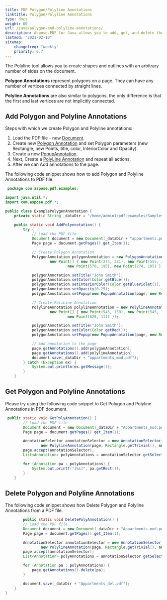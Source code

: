 ```yaml
---
title: PDF Polygon/Polyline Annotations
linktitle: Polygon/Polyline Annotations
type: docs
weight: 60
url: /java/polygon-and-polyline-annotations/
description: Aspose.PDF for Java allows you to add, get, and delete the polygon and polyline annotations from your PDF document.
lastmod: "2021-02-10"
sitemap:
    changefreq: "weekly"
    priority: 0.7
---
```


The Polyline tool allows you to create shapes and outlines with an arbitrary number of sides on the document.

**Polygon Annotations** represent polygons on a page. They can have any number of vertices connected by straight lines.

**Polyline Annotations** are also similar to polygons, the only difference is that the first and last vertices are not implicitly connected.

## Add Polygon and Polyline Annotations 

Steps with which we create Polygon and Polyline annotations:

1. Load the PDF file - new [Document](https://apireference.aspose.com/pdf/java/com.aspose.pdf/Document).
1. Create new [Polygon Annotation](https://apireference.aspose.com/pdf/java/com.aspose.pdf/PolygonAnnotation) and set Polygon parameters (new Rectangle, new Points, title, color, InteriorColor and Opacity).
1. Create a new [PopupAnnotation](https://apireference.aspose.com/pdf/java/com.aspose.pdf.class-use/PopupAnnotation). 
1. Next, Create a [PolyLine Annotation](https://apireference.aspose.com/pdf/java/com.aspose.pdf.class-use/PolylineAnnotation) and repeat all actions.
1. After we can Add annotations to the page.

The following code snippet shows how to add Polygon and Polyline Annotations to PDF file:

```java
 package com.aspose.pdf.examples;

import java.util.*;
import com.aspose.pdf.*;

public class ExamplePolygonAnnotation {
    private static String _dataDir = "/home/admin1/pdf-examples/Samples/";

    public static void AddPolynnotation() {
        try {
            // Load the PDF file
            Document document = new Document(_dataDir + "appartments.pdf");
            Page page = document.getPages().get_Item(1);

            // Create Polygon Annotation
            PolygonAnnotation polygonAnnotation = new PolygonAnnotation(page, new Rectangle(270, 193, 571, 383),
                    new Point[] { new Point(274, 381), new Point(555, 381), new Point(555, 304), new Point(570, 304),
                            new Point(570, 195), new Point(274, 195) });

            polygonAnnotation.setTitle("John Smith");
            polygonAnnotation.setColor(Color.getBlue());
            polygonAnnotation.setInteriorColor(Color.getBlueViolet());
            polygonAnnotation.setOpacity(0.25);
            polygonAnnotation.setPopup(new PopupAnnotation(page, new Rectangle(842, 196, 1021, 338)));

            // Create PoliLine Annotation
            PolylineAnnotation polylineAnnotation = new PolylineAnnotation(page, new Rectangle(270, 193, 571, 383),
                    new Point[] { new Point(545, 150), new Point(545, 190), new Point(667, 190), new Point(667, 110),
                            new Point(626, 111) });

            polygonAnnotation.setTitle("John Smith");
            polygonAnnotation.setColor(Color.getRed());
            polygonAnnotation.setPopup(new PopupAnnotation(page, new Rectangle(842, 196, 1021, 338)));

            // Add annotation to the page
            page.getAnnotations().add(polygonAnnotation);
            page.getAnnotations().add(polylineAnnotation);
            document.save(_dataDir + "appartments_mod.pdf");
        } catch (Exception ex) {
            System.out.println(ex.getMessage());
        }
    }   
```
## Get Polygon and Polyline Annotations

Please try using the following code snippet to Get Polygon and Polyline Annotations in PDF document.

```java        
 public static void GetPolyAnnotation() {
        // Load the PDF file
        Document document = new Document(_dataDir + "Appartments_mod.pdf");
        Page page = document.getPages().get_Item(1);

        AnnotationSelector annotationSelector = new AnnotationSelector(
                new PolylineAnnotation(page, Rectangle.getTrivial(), null));
        page.accept(annotationSelector);
        List<Annotation> polyAnnotations = annotationSelector.getSelected();

        for (Annotation pa : polyAnnotations) {
            System.out.printf("[%s]", pa.getRect());
        }
    }       
```
## Delete Polygon and Polyline Annotations

The following code snippet shows how Delete Polygon and Polyline Annotations from a PDF file.

```java
        public static void DeletePolyAnnotation() {
        // Load the PDF file
        Document document = new Document(_dataDir + "Appartments_mod.pdf");
        Page page = document.getPages().get_Item(1);

        AnnotationSelector annotationSelector = new AnnotationSelector(
                new PolylineAnnotation(page, Rectangle.getTrivial(), null));
        page.accept(annotationSelector);
        List<Annotation> polyAnnotations = annotationSelector.getSelected();

        for (Annotation pa : polyAnnotations) {
            page.getAnnotations().delete(pa);
        }

        document.save(_dataDir + "Appartments_del.pdf");
    }
}
```
